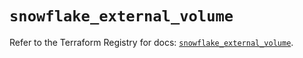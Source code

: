 # `snowflake_external_volume`

Refer to the Terraform Registry for docs: [`snowflake_external_volume`](https://registry.terraform.io/providers/snowflakedb/snowflake/2.8.0/docs/resources/external_volume).
